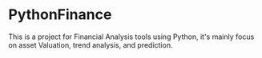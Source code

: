 # PythonFinance
This is a project for Financial Analysis tools using Python, it's mainly focus on asset Valuation, trend analysis, and prediction.
